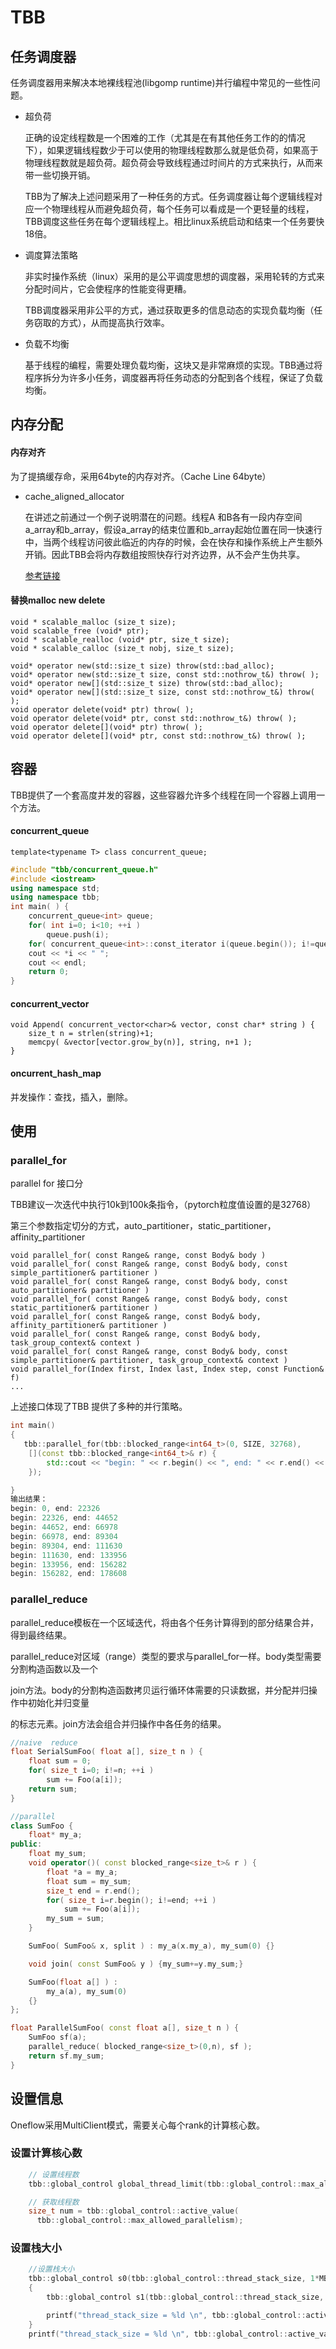 # TBB



## 任务调度器

任务调度器用来解决本地裸线程池(libgomp runtime)并行编程中常见的一些性问题。

- 超负荷

  正确的设定线程数是一个困难的工作（尤其是在有其他任务工作的的情况下），如果逻辑线程数少于可以使用的物理线程数那么就是低负荷，如果高于物理线程数就是超负荷。超负荷会导致线程通过时间片的方式来执行，从而来带一些切换开销。

  TBB为了解决上述问题采用了一种任务的方式。任务调度器让每个逻辑线程对应一个物理线程从而避免超负荷，每个任务可以看成是一个更轻量的线程，TBB调度这些任务在每个逻辑线程上。相比linux系统启动和结束一个任务要快18倍。

- 调度算法策略

  非实时操作系统（linux）采用的是公平调度思想的调度器，采用轮转的方式来分配时间片，它会使程序的性能变得更糟。

  TBB调度器采用非公平的方式，通过获取更多的信息动态的实现负载均衡（任务窃取的方式），从而提高执行效率。

- 负载不均衡

  基于线程的编程，需要处理负载均衡，这块又是非常麻烦的实现。TBB通过将程序拆分为许多小任务，调度器再将任务动态的分配到各个线程，保证了负载均衡。

## 内存分配

#### 内存对齐

为了提搞缓存命，采用64byte的内存对齐。（Cache Line 64byte）

- cache_aligned_allocator

  在讲述之前通过一个例子说明潜在的问题。线程A 和B各有一段内存空间a_array和b_array，假设a_array的结束位置和b_array起始位置在同一快速行中，当两个线程访问彼此临近的内存的时候，会在快存和操作系统上产生额外开销。因此TBB会将内存数组按照快存行对齐边界，从不会产生伪共享。

  [参考链接](https://en.cppreference.com/w/cpp/thread/hardware_destructive_interference_size)



#### 替换malloc  new delete

```
void * scalable_malloc (size_t size);
void scalable_free (void* ptr);
void * scalable_realloc (void* ptr, size_t size);
void * scalable_calloc (size_t nobj, size_t size);

void* operator new(std::size_t size) throw(std::bad_alloc);
void* operator new(std::size_t size, const std::nothrow_t&) throw( );
void* operator new[](std::size_t size) throw(std::bad_alloc);
void* operator new[](std::size_t size, const std::nothrow_t&) throw( );
void operator delete(void* ptr) throw( );
void operator delete(void* ptr, const std::nothrow_t&) throw( );
void operator delete[](void* ptr) throw( );
void operator delete[](void* ptr, const std::nothrow_t&) throw( );
```



## 容器

TBB提供了一个套高度并发的容器，这些容器允许多个线程在同一个容器上调用一个方法。

#### concurrent_queue

```
template<typename T> class concurrent_queue;
```

```c++
#include "tbb/concurrent_queue.h"
#include <iostream>
using namespace std;
using namespace tbb;
int main( ) {
    concurrent_queue<int> queue;
    for( int i=0; i<10; ++i )
    	queue.push(i);
    for( concurrent_queue<int>::const_iterator i(queue.begin()); i!=queue.end( ); ++i )
    cout << *i << " ";
    cout << endl;
    return 0;
}
```

#### concurrent_vector

```
void Append( concurrent_vector<char>& vector, const char* string ) {
    size_t n = strlen(string)+1;
    memcpy( &vector[vector.grow_by(n)], string, n+1 );
}
```

#### oncurrent_hash_map

并发操作：查找，插入，删除。



## 使用

### parallel_for

parallel for 接口分

TBB建议一次迭代中执行10k到100k条指令，（pytorch粒度值设置的是32768）

第三个参数指定切分的方式，auto_partitioner，static_partitioner，affinity_partitioner

```
void parallel_for( const Range& range, const Body& body )
void parallel_for( const Range& range, const Body& body, const simple_partitioner& partitioner )
void parallel_for( const Range& range, const Body& body, const auto_partitioner& partitioner )
void parallel_for( const Range& range, const Body& body, const static_partitioner& partitioner )
void parallel_for( const Range& range, const Body& body, affinity_partitioner& partitioner )
void parallel_for( const Range& range, const Body& body, task_group_context& context )
void parallel_for( const Range& range, const Body& body, const simple_partitioner& partitioner, task_group_context& context )
void parallel_for(Index first, Index last, Index step, const Function& f)
...
```

上述接口体现了TBB 提供了多种的并行策略。

```c++
int main()
{
   tbb::parallel_for(tbb::blocked_range<int64_t>(0, SIZE, 32768),
    [](const tbb::blocked_range<int64_t>& r) {
        std::cout << "begin: " << r.begin() << ", end: " << r.end() << std::endl;
    });

}
输出结果：
begin: 0, end: 22326
begin: 22326, end: 44652
begin: 44652, end: 66978
begin: 66978, end: 89304
begin: 89304, end: 111630
begin: 111630, end: 133956
begin: 133956, end: 156282
begin: 156282, end: 178608
```



### parallel_reduce

parallel_reduce模板在一个区域迭代，将由各个任务计算得到的部分结果合并，得到最终结果。

parallel_reduce对区域（range）类型的要求与parallel_for一样。body类型需要分割构造函数以及一个

join方法。body的分割构造函数拷贝运行循环体需要的只读数据，并分配并归操作中初始化并归变量

的标志元素。join方法会组合并归操作中各任务的结果。 

```c++
//naive  reduce
float SerialSumFoo( float a[], size_t n ) {
    float sum = 0;
    for( size_t i=0; i!=n; ++i )
        sum += Foo(a[i]);
    return sum;
}

//parallel
class SumFoo {
    float* my_a;
public:
    float my_sum;
    void operator()( const blocked_range<size_t>& r ) {
        float *a = my_a;
        float sum = my_sum;
        size_t end = r.end();
        for( size_t i=r.begin(); i!=end; ++i )
            sum += Foo(a[i]);
        my_sum = sum;
    }

    SumFoo( SumFoo& x, split ) : my_a(x.my_a), my_sum(0) {}

    void join( const SumFoo& y ) {my_sum+=y.my_sum;}

    SumFoo(float a[] ) :
        my_a(a), my_sum(0)
    {}
};

float ParallelSumFoo( const float a[], size_t n ) {
    SumFoo sf(a);
    parallel_reduce( blocked_range<size_t>(0,n), sf );
    return sf.my_sum;
}

```



## 设置信息

Oneflow采用MultiClient模式，需要关心每个rank的计算核心数。

### 设置计算核心数

```c++
    // 设置线程数
    tbb::global_control global_thread_limit(tbb::global_control::max_allowed_parallelism, 4);

    // 获取线程数
    size_t num = tbb::global_control::active_value(
      tbb::global_control::max_allowed_parallelism);
```

### 设置栈大小

```c++
    //设置栈大小
    tbb::global_control s0(tbb::global_control::thread_stack_size, 1*MB);
    {
        tbb::global_control s1(tbb::global_control::thread_stack_size, 8*MB);

        printf("thread_stack_size = %ld \n", tbb::global_control::active_value(tbb::global_control::thread_stack_size));
    }
    printf("thread_stack_size = %ld \n", tbb::global_control::active_value(tbb::global_control::thread_stack_size));
```







